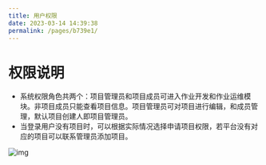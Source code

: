 ```yaml
---
title: 用户权限
date: 2023-03-14 14:39:38
permalink: /pages/b739e1/
---
```

# 权限说明

- 系统权限角色共两个：项目管理员和项目成员可进入作业开发和作业运维模块。非项目成员只能查看项目信息。项目管理员可对项目进行编辑，和成员管理，默认项目创建人即项目管理员。
- 当登录用户没有项目时，可以根据实际情况选择申请项目权限，若平台没有对应的项目可以联系管理员添加项目。

![img](https://bg-prd-cos-bdp-1257092428.cos.ap-guangzhou.myqcloud.com/rdp-metadata/portal/2023/2/7/171678180468883.png)